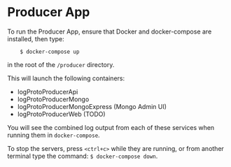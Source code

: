 # Producer App
 
To run the Producer App, ensure that Docker and docker-compose are installed, then type:
```
    $ docker-compose up
 ``` 

in the root of the `/producer` directory.

This will launch the following containers:
* logProtoProducerApi
* logProtoProducerMongo
* logProtoProducerMongoExpress (Mongo Admin UI)
* logProtoProducerWeb (TODO)

You will see the combined log output from each of these services when running them in `docker-compose`. 

To stop the servers, press `<ctrl+c>` while they are running, or from another terminal type the command: `$ docker-compose down`.
 
